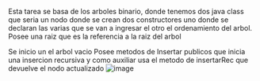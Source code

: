 Esta tarea se basa de los arboles binario, donde tenemos dos java class que seria un nodo donde se crean dos constructores uno donde se declaran las varias que se van a ingresar el otro el ordenamiento del arbol.
Posee una raiz que es la referencia a la raiz del arbol 

Se inicio un el arbol vacio 
Posee metodos de Insertar publicos que inicia una insercion recursiva y como auxiliar usa el metodo de insertarRec que devuelve el nodo actualizado 
![image](https://github.com/user-attachments/assets/786d3fc0-31a5-4980-b77c-fa41deb92ce2)

